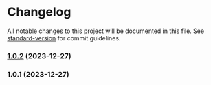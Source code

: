 # Changelog

All notable changes to this project will be documented in this file. See [standard-version](https://github.com/conventional-changelog/standard-version) for commit guidelines.

### [1.0.2](https://github.com/Drogal/Drogal.UI/compare/v1.0.1...v1.0.2) (2023-12-27)

### 1.0.1 (2023-12-27)
